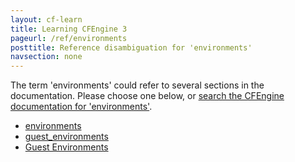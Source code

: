 ```yaml
---
layout: cf-learn
title: Learning CFEngine 3
pageurl: /ref/environments
posttitle: Reference disambiguation for 'environments'
navsection: none
---
```


The term 'environments' could refer to several sections in the documentation. Please choose one below, or
[search the CFEngine documentation for 'environments'](http://cfengine.com/docs/3.5/search.html?q=environments).

- [environments](http://cfengine.com/docs/3.5/reference-design-center-api.html#environments)
- [guest_environments](http://cfengine.com/docs/3.5/reference-promise-types-guest_environments.html#guest_environments)
- [Guest Environments](http://cfengine.com/docs/3.5/reference-standard-library.html#guest-environments)

